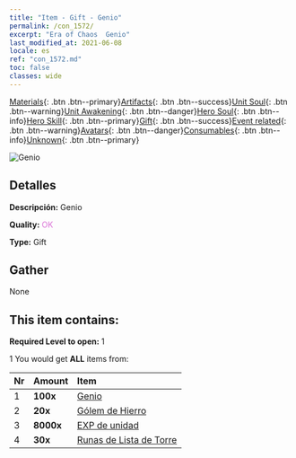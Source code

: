 ```yaml
---
title: "Item - Gift - Genio"
permalink: /con_1572/
excerpt: "Era of Chaos  Genio"
last_modified_at: 2021-06-08
locale: es
ref: "con_1572.md"
toc: false
classes: wide
---
```

 [Materials](/ItemsES/){: .btn .btn--primary}[Artifacts](/ItemsES/Artifacts/){: .btn .btn--success}[Unit Soul](/ItemsES/UnitSoul/){: .btn .btn--warning}[Unit Awakening](/ItemsES/UnitAwakening/){: .btn .btn--danger}[Hero Soul](/ItemsES/HeroSoul/){: .btn .btn--info}[Hero Skill](/ItemsES/HeroSkill/){: .btn .btn--primary}[Gift](/ItemsES/Gift/){: .btn .btn--success}[Event related](/ItemsES/Events/){: .btn .btn--warning}[Avatars](/ItemsES/Avatars/){: .btn .btn--danger}[Consumables](/ItemsES/Consumables/){: .btn .btn--info}[Unknown](/ItemsES/Unknown/){: .btn .btn--primary}

 ![Genio](/images/t/i_907079.png)

## Detalles
 **Descripción:** Genio

 **Quality:** <span style="color: #DA70D6">OK</span>

 **Type:** Gift

## Gather

  None

## This item contains:

 **Required Level to open:** 1

 1 You would get **ALL** items  from:

  | Nr | Amount |     Item    |
  |:---|:-------|:------------|
  | 1 |  **100x** | [Genio](/ItemsES/unt_239/) |  | 
  | 2 |  **20x** | [Gólem de Hierro](/ItemsES/unt_237/) |  | 
  | 3 |  **8000x** | [EXP de unidad](/ItemsES/con_902/) |  | 
  | 4 |  **30x** | [Runas de Lista de Torre](/ItemsES/con_785/) |  | 
